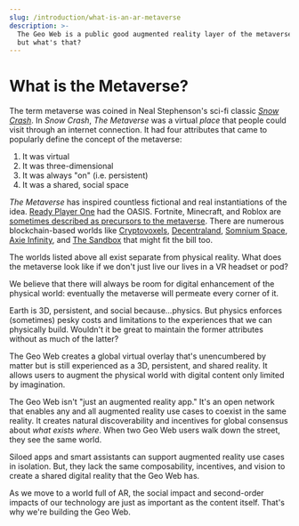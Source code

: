 ```yaml
---
slug: /introduction/what-is-an-ar-metaverse
description: >-
  The Geo Web is a public good augmented reality layer of the metaverse... yeah,
  but what's that?
---
```


# What is the Metaverse?

The term metaverse was coined in Neal Stephenson's sci-fi classic [_Snow Crash_](https://en.wikipedia.org/wiki/Snow_Crash). In _Snow Crash_, _The Metaverse_ was a virtual _place_ that people could visit through an internet connection. It had four attributes that came to popularly define the concept of the metaverse:

1. It was virtual
2. It was three-dimensional
3. It was always "on" (i.e. persistent)
4. It was a shared, social space

_The Metaverse_ has inspired countless fictional and real instantiations of the idea. [Ready Player One](https://en.wikipedia.org/wiki/Ready_Player_One) had the OASIS. Fortnite, Minecraft, and Roblox are [sometimes described as precursors to the metaverse](https://www.matthewball.vc/all/themetaverse). There are numerous blockchain-based worlds like [Cryptovoxels](https://www.cryptovoxels.com/), [Decentraland](https://decentraland.org/), [Somnium Space](https://www.somniumspace.com/), [Axie Infinity](https://axieinfinity.com/), and [The Sandbox](https://www.sandbox.game/en/) that might fit the bill too.

The worlds listed above all exist separate from physical reality. What does the metaverse look like if we don't just live our lives in a VR headset or pod?

We believe that there will always be room for digital enhancement of the physical world: eventually the metaverse will permeate every corner of it.

Earth is 3D, persistent, and social because...physics. But physics enforces (sometimes) pesky costs and limitations to the experiences that we can physically build. Wouldn't it be great to maintain the former attributes without as much of the latter?

The Geo Web creates a global virtual overlay that's unencumbered by matter but is still experienced as a 3D, persistent, and shared reality. It allows users to augment the physical world with digital content only limited by imagination.

The Geo Web isn't "just an augmented reality app." It's an open network that enables any and all augmented reality use cases to coexist in the same reality. It creates natural discoverability and incentives for global consensus about _what exists where_. When two Geo Web users walk down the street, they see the same world.

Siloed apps and smart assistants can support augmented reality use cases in isolation. But, they lack the same composability, incentives, and vision to create a shared digital reality that the Geo Web has.

As we move to a world full of AR, the social impact and second-order impacts of our technology are just as important as the content itself. That's why we're building the Geo Web.